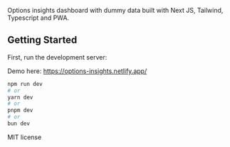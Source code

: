 Options insights dashboard with dummy data built with Next JS, Tailwind, Typescript and PWA.

## Getting Started

First, run the development server:

Demo here: https://options-insights.netlify.app/

```bash
npm run dev
# or
yarn dev
# or
pnpm dev
# or
bun dev
```

MIT license
